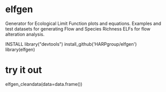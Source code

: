 # elfgen
Generator for Ecological Limit Function plots and equations. 
Examples and test datasets for generating Flow and Species Richness ELFs
for flow alteration analysis.

INSTALL
library("devtools")
install_github('HARPgroup/elfgen')
library(elfgen)
# try it out
elfgen_cleandata(data=data.frame())

